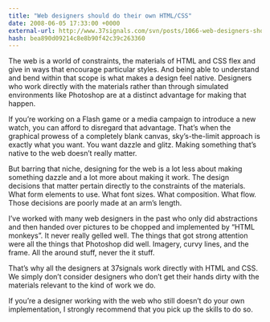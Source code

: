 ```yaml
---
title: "Web designers should do their own HTML/CSS"
date: 2008-06-05 17:33:00 +0000
external-url: http://www.37signals.com/svn/posts/1066-web-designers-should-do-their-own-htmlcss
hash: bea890d09214c8e8b90f42c39c263360
---
```


The web is a world of constraints, the materials of HTML and CSS flex and give in ways that encourage particular styles. And being able to understand and bend within that scope is what makes a design feel native. Designers who work directly with the materials rather than through simulated environments like Photoshop are at a distinct advantage for making that happen.



If you’re working on a Flash game or a media campaign to introduce a new watch, you can afford to disregard that advantage. That’s when the graphical prowess of a completely blank canvas, sky’s-the-limit approach is exactly what you want. You want dazzle and glitz. Making something that’s native to the web doesn’t really matter.



But barring that niche, designing for the web is a lot less about making something dazzle and a lot more about making it work. The design decisions that matter pertain directly to the constraints of the materials. What form elements to use. What font sizes. What composition. What flow. Those decisions are poorly made at an arm’s length.



I’ve worked with many web designers in the past who only did abstractions and then handed over pictures to be chopped and implemented by “HTML monkeys”. It never really gelled well. The things that got strong attention were all the things that Photoshop did well. Imagery, curvy lines, and the frame. All the around stuff, never the it stuff.



That’s why all the designers at 37signals work directly with HTML and CSS. We simply don’t consider designers who don’t get their hands dirty with the materials relevant to the kind of work we do.



If you’re a designer working with the web who still doesn’t do your own implementation, I strongly recommend that you pick up the skills to do so.

  

